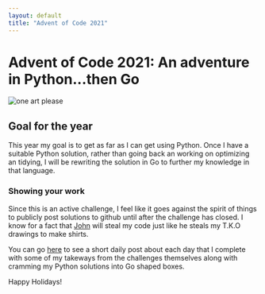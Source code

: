 ```yaml
---
layout: default
title: "Advent of Code 2021"
---
```


# Advent of Code 2021:  An adventure in Python...then Go
![one art please](/assets/img/python_vs_go.png)

## Goal for the year

This year my goal is to get as far as I can get using Python.  Once I have a suitable Python
solution, rather than going back an working on optimizing an tidying, I will be rewriting the solution
in Go to further my knowledge in that language.

### Showing your work

Since this is an active challenge, I feel like it goes against the spirit of things to publicly post solutions to github until after the challenge has closed. I know for a fact that [John](https://github.com/Nhawdge) will steal my code just like he steals my T.K.O drawings to make shirts.

You can go [here](https://aaronlael.github.io/2021/) to see a short daily post about each day that I complete with some of my takeways from the challenges themselves along with cramming my Python solutions into Go shaped boxes.

Happy Holidays!
